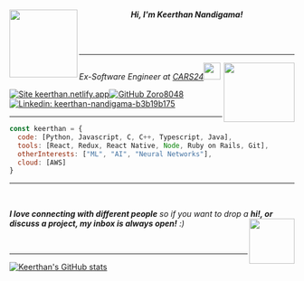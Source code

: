 <br>
<p  align="center">
<img align="left" width="120" src="https://media.giphy.com/media/jaWhf74YRaDxHS3RCn/giphy.gif">
<em><b>Hi, I'm Keerthan Nandigama!</b></em>
</p>

<br>
<br>

---

<img align='right' src="https://user-images.githubusercontent.com/30077154/124391673-67c2ce00-dd0f-11eb-822a-d7be47c815a5.gif" width="125" height="105">
<p><em>Ex-Software Engineer at <a href="https://www.cars24.com/">CARS24</a><img src="https://media.giphy.com/media/fYSnHlufseco8Fh93Z/giphy.gif" width="30"></em></p>

[
![Site keerthan.netlify.app](https://img.shields.io/badge/do%20visit-keerthan.netlify.app-informational)](https://keerthan.netlify.app)[![GitHub Zoro8048](https://img.shields.io/github/followers/Zoro8048?label=follow&style=social)](https://github.com/Zoro8048)[![Linkedin: keerthan-nandigama-b3b19b175](https://img.shields.io/badge/-keerthan-blue?style=flat-square&logo=Linkedin&logoColor=white&link=https://www.linkedin.com/in/thaianebraga/)](https://www.linkedin.com/in/keerthan-nandigama-b3b19b175/)



---



```javascript
const keerthan = {
  code: [Python, Javascript, C, C++, Typescript, Java],
  tools: [React, Redux, React Native, Node, Ruby on Rails, Git],
  otherInterests: ["ML", "AI", "Neural Networks"],
  cloud: [AWS]
}
```

---
<br>

<em><b>I love connecting with different people</b> so if you want to drop a <b>hi!, or discuss a project, my inbox is always open!</b> :)</em><img align="right" src="https://media.giphy.com/media/EuoHwFsVY3w6BMmfhM/giphy.gif" width="80"/> 

<br>

---

[![Keerthan's GitHub stats](https://github-readme-stats.vercel.app/api?username=Zoro8048&count_private=true&show_icons=true&bg_color=0,FF8F1C,FFFFFF,509E2F)](https://github.com/Zoro8048/)
